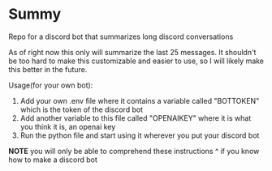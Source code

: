 # Summy
Repo for a discord bot that summarizes long discord conversations

As of right now this only will summarize the last 25 messages. It shouldn't be too hard to make this customizable and easier to use, so I will likely make this better in the future.

Usage(for your own bot):
1. Add your own .env file where it contains a variable called "BOTTOKEN" which is the token of the discord bot
2. Add another variable to this file called "OPENAIKEY" where it is what you think it is, an openai key
3. Run the python file and start using it wherever you put your discord bot

**NOTE** you will only be able to comprehend these instructions ^ if you know how to make a discord bot
